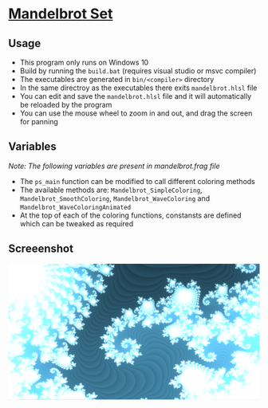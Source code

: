 # [Mandelbrot Set](https://en.wikipedia.org/wiki/Mandelbrot_set)

## Usage
* This program only runs on Windows 10
* Build by running the `build.bat` (requires visual studio or msvc compiler)
* The executables are generated in `bin/<compiler>` directory
* In the same directroy as the executables there exits `mandelbrot.hlsl` file
* You can edit and save the `mandelbrot.hlsl` file and it will automatically be reloaded by the program
* You can use the mouse wheel to zoom in and out, and drag the screen for panning

## Variables
*Note: The following variables are present in mandelbrot.frag file*
- The `ps_main` function can be modified to call different coloring methods
- The available methods are: `Mandelbrot_SimpleColoring`, `Mandelbrot_SmoothColoring`, `Mandelbrot_WaveColoring` and `Mandelbrot_WaveColoringAnimated`
- At the top of each of the coloring functions, constansts are defined which can be tweaked as required

## Screeenshot

![Mandelbrot Diagram](screenshot.png)
